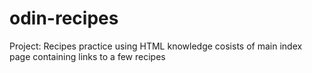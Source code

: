 # odin-recipes
Project: Recipes
practice using HTML knowledge
cosists of main index page containing links to a few recipes
